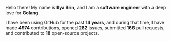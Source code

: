 Hello there! My name is **Ilya Brin**, and I am a **software engineer** with a deep love for **Golang**.

I have been using GitHub for the past **14 years**, and during that time, I have made **4974** contributions, opened **282** issues, submitted **166** pull requests, and contributed to **18** open-source projects.
